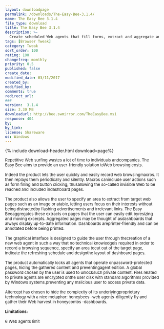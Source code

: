 ```yaml
---
layout: downloadpage
permalink: /downloads/The-Easy-Bee-3,1,4/
name: The Easy Bee 3.1.4
file_type: download
title: The Easy Bee 3.1.4
description: >-
  Create scheduled Web agents that fill forms, extract and aggregate any content.
tags: [Browser Tweak]
category: Tweak
sort_order: 100
rating: 100
changefreq: monthly
priority: 0.5
published: false
create_date: 
modified_date: 03/11/2017
created_by: 
modified_by: 
comments: true
redirect_url: 
### 
version:  3.1.4
size: 3.30 MB
downloadurl: http://bee.swmirror.com/TheEasyBee.msi
response: 404
by: 
by_link: 
license: Shareware
os: Windows
---
```


{% include download-header.html download=page%}

<p style="fix-download-text !important">
<p><font size="2"><p>Repetitive Web surfing wastes a lot of time to individuals andcompanies. The Easy Bee aims to provide an user-friendly solution toWeb browsing costs. <br />
<br />
Indeed the product lets the user quickly and easily record web browsingmacros. It then replays them periodically and silently. Macros caninclude user actions such as form filling and button clicking, thusallowing the so-called invisible Web to be reached and included indashboard pages. <br />
<br />
The product also allows the user to specify an area to extract from target web pages such as an image or atable, letting users focus on their interests without being distractedby flashing advertisements and irrelevant links. The Easy Beeaggregates these extracts on pages that the user can easily edit byresizing and moving excerpts. Aggregated pages may be thought of asdashboards that always display up-to-date information. Dashboards areprinter-friendly and can be annotated before being printed. <br />
<br />
The graphical interface is designed to guide the user through thecreation of a new web agent in such a way that no technical knowledgeis required in order to record a browsing sequence, specify an area tocut out of the target page, indicate the refreshing schedule and designthe layout of dashboard pages. <br />
<br />
The product automatically locks all agents that operate onpassword-protected pages, hiding the gathered content and preventingagent edition. A global password chosen by the user is used to unlocksuch private content. Files related to private agents are encrypted onthe user disk with standard algorithms provided by Windows systems,preventing any malicious user to access private data.<br />
<br />
Altercept has chosen to hide the complexity of its underlyingproprietary technology with a nice metaphor: honeybees -web agents-diligently fly and gather their Web harvest in honeycombs -dashboards.<br />
<br />
<span><strong>Limitations:</strong></span><br />
<br />
6 Web agents limit</p></p></p>
